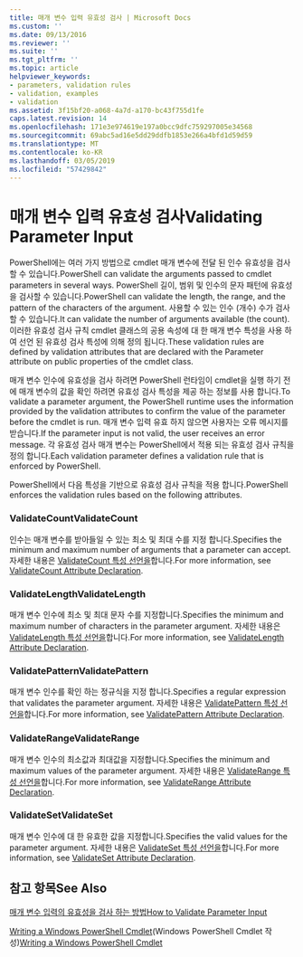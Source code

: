 ```yaml
---
title: 매개 변수 입력 유효성 검사 | Microsoft Docs
ms.custom: ''
ms.date: 09/13/2016
ms.reviewer: ''
ms.suite: ''
ms.tgt_pltfrm: ''
ms.topic: article
helpviewer_keywords:
- parameters, validation rules
- validation, examples
- validation
ms.assetid: 3f15bf20-a068-4a7d-a170-bc43f755d1fe
caps.latest.revision: 14
ms.openlocfilehash: 171e3e974619e197a0bcc9dfc759297005e34568
ms.sourcegitcommit: 69abc5ad16e5dd29ddfb1853e266a4bfd1d59d59
ms.translationtype: MT
ms.contentlocale: ko-KR
ms.lasthandoff: 03/05/2019
ms.locfileid: "57429842"
---
```

# <a name="validating-parameter-input"></a><span data-ttu-id="f5195-102">매개 변수 입력 유효성 검사</span><span class="sxs-lookup"><span data-stu-id="f5195-102">Validating Parameter Input</span></span>

<span data-ttu-id="f5195-103">PowerShell에는 여러 가지 방법으로 cmdlet 매개 변수에 전달 된 인수 유효성을 검사할 수 있습니다.</span><span class="sxs-lookup"><span data-stu-id="f5195-103">PowerShell can validate the arguments passed to cmdlet parameters in several ways.</span></span>
<span data-ttu-id="f5195-104">PowerShell 길이, 범위 및 인수의 문자 패턴에 유효성을 검사할 수 있습니다.</span><span class="sxs-lookup"><span data-stu-id="f5195-104">PowerShell can validate the length, the range, and the pattern of the characters of the argument.</span></span>
<span data-ttu-id="f5195-105">사용할 수 있는 인수 (개수) 수가 검사할 수 있습니다.</span><span class="sxs-lookup"><span data-stu-id="f5195-105">It can validate the number of arguments available (the count).</span></span>
<span data-ttu-id="f5195-106">이러한 유효성 검사 규칙 cmdlet 클래스의 공용 속성에 대 한 매개 변수 특성을 사용 하 여 선언 된 유효성 검사 특성에 의해 정의 됩니다.</span><span class="sxs-lookup"><span data-stu-id="f5195-106">These validation rules are defined by validation attributes that are declared with the Parameter attribute on public properties of the cmdlet class.</span></span>

<span data-ttu-id="f5195-107">매개 변수 인수에 유효성을 검사 하려면 PowerShell 런타임이 cmdlet을 실행 하기 전에 매개 변수의 값을 확인 하려면 유효성 검사 특성을 제공 하는 정보를 사용 합니다.</span><span class="sxs-lookup"><span data-stu-id="f5195-107">To validate a parameter argument, the PowerShell runtime uses the information provided by the validation attributes to confirm the value of the parameter before the cmdlet is run.</span></span>
<span data-ttu-id="f5195-108">매개 변수 입력 유효 하지 않으면 사용자는 오류 메시지를 받습니다.</span><span class="sxs-lookup"><span data-stu-id="f5195-108">If the parameter input is not valid, the user receives an error message.</span></span>
<span data-ttu-id="f5195-109">각 유효성 검사 매개 변수는 PowerShell에서 적용 되는 유효성 검사 규칙을 정의 합니다.</span><span class="sxs-lookup"><span data-stu-id="f5195-109">Each validation parameter defines a validation rule that is enforced by PowerShell.</span></span>

<span data-ttu-id="f5195-110">PowerShell에서 다음 특성을 기반으로 유효성 검사 규칙을 적용 합니다.</span><span class="sxs-lookup"><span data-stu-id="f5195-110">PowerShell enforces the validation rules based on the following attributes.</span></span>

### <a name="validatecount"></a><span data-ttu-id="f5195-111">ValidateCount</span><span class="sxs-lookup"><span data-stu-id="f5195-111">ValidateCount</span></span>

<span data-ttu-id="f5195-112">인수는 매개 변수를 받아들일 수 있는 최소 및 최대 수를 지정 합니다.</span><span class="sxs-lookup"><span data-stu-id="f5195-112">Specifies the minimum and maximum number of arguments that a parameter can accept.</span></span>
<span data-ttu-id="f5195-113">자세한 내용은 [ValidateCount 특성 선언을](./validatecount-attribute-declaration.md)합니다.</span><span class="sxs-lookup"><span data-stu-id="f5195-113">For more information, see [ValidateCount Attribute Declaration](./validatecount-attribute-declaration.md).</span></span>

### <a name="validatelength"></a><span data-ttu-id="f5195-114">ValidateLength</span><span class="sxs-lookup"><span data-stu-id="f5195-114">ValidateLength</span></span>

<span data-ttu-id="f5195-115">매개 변수 인수에 최소 및 최대 문자 수를 지정합니다.</span><span class="sxs-lookup"><span data-stu-id="f5195-115">Specifies the minimum and maximum number of characters in the parameter argument.</span></span>
<span data-ttu-id="f5195-116">자세한 내용은 [ValidateLength 특성 선언을](./validatelength-attribute-declaration.md)합니다.</span><span class="sxs-lookup"><span data-stu-id="f5195-116">For more information, see [ValidateLength Attribute Declaration](./validatelength-attribute-declaration.md).</span></span>

### <a name="validatepattern"></a><span data-ttu-id="f5195-117">ValidatePattern</span><span class="sxs-lookup"><span data-stu-id="f5195-117">ValidatePattern</span></span>

<span data-ttu-id="f5195-118">매개 변수 인수를 확인 하는 정규식을 지정 합니다.</span><span class="sxs-lookup"><span data-stu-id="f5195-118">Specifies a regular expression that validates the parameter argument.</span></span>
<span data-ttu-id="f5195-119">자세한 내용은 [ValidatePattern 특성 선언을](./validatepattern-attribute-declaration.md)합니다.</span><span class="sxs-lookup"><span data-stu-id="f5195-119">For more information, see [ValidatePattern Attribute Declaration](./validatepattern-attribute-declaration.md).</span></span>

### <a name="validaterange"></a><span data-ttu-id="f5195-120">ValidateRange</span><span class="sxs-lookup"><span data-stu-id="f5195-120">ValidateRange</span></span>

<span data-ttu-id="f5195-121">매개 변수 인수의 최소값과 최대값을 지정합니다.</span><span class="sxs-lookup"><span data-stu-id="f5195-121">Specifies the minimum and maximum values of the parameter argument.</span></span>
<span data-ttu-id="f5195-122">자세한 내용은 [ValidateRange 특성 선언을](./validaterange-attribute-declaration.md)합니다.</span><span class="sxs-lookup"><span data-stu-id="f5195-122">For more information, see [ValidateRange Attribute Declaration](./validaterange-attribute-declaration.md).</span></span>

### <a name="validateset"></a><span data-ttu-id="f5195-123">ValidateSet</span><span class="sxs-lookup"><span data-stu-id="f5195-123">ValidateSet</span></span>

<span data-ttu-id="f5195-124">매개 변수 인수에 대 한 유효한 값을 지정합니다.</span><span class="sxs-lookup"><span data-stu-id="f5195-124">Specifies the valid values for the parameter argument.</span></span>
<span data-ttu-id="f5195-125">자세한 내용은 [ValidateSet 특성 선언을](./validateset-attribute-declaration.md)합니다.</span><span class="sxs-lookup"><span data-stu-id="f5195-125">For more information, see [ValidateSet Attribute Declaration](./validateset-attribute-declaration.md).</span></span>

## <a name="see-also"></a><span data-ttu-id="f5195-126">참고 항목</span><span class="sxs-lookup"><span data-stu-id="f5195-126">See Also</span></span>

[<span data-ttu-id="f5195-127">매개 변수 입력의 유효성을 검사 하는 방법</span><span class="sxs-lookup"><span data-stu-id="f5195-127">How to Validate Parameter Input</span></span>](./how-to-validate-parameter-input.md)

<span data-ttu-id="f5195-128">[Writing a Windows PowerShell Cmdlet](./writing-a-windows-powershell-cmdlet.md)(Windows PowerShell Cmdlet 작성)</span><span class="sxs-lookup"><span data-stu-id="f5195-128">[Writing a Windows PowerShell Cmdlet](./writing-a-windows-powershell-cmdlet.md)</span></span>
